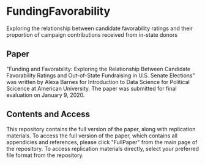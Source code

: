 # FundingFavorability
Exploring the relationship between candidate favorability ratings and their proportion of campaign contributions received from in-state donors

## Paper
"Funding and Favorability: Exploring the Relationship Between Candidate Favorability Ratings and Out-of-State Fundraising in U.S. Senate Elections" was written by Alexa Barnes for Introduction to Data Science for Political Scicence at American University. The paper was submitted for final evaluation on January 9, 2020.

## Contents and Access
This repository contains the full version of the paper, along with replication materials. To access the full version of the paper, which contains all appendicies and references, please click "FullPaper" from the main page of the repository. To access replication materials directly, select your preferred file format from the repository.
